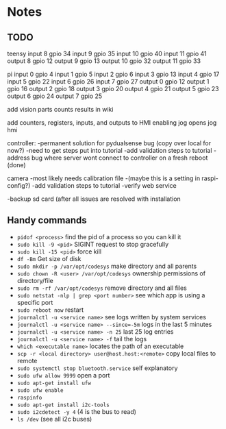 # Notes

## TODO

teensy
input 8 gpio 34
input 9 gpio 35
input 10 gpio 40
input 11 gpio 41
output 8 gpio 12
output 9 gpio 13
output 10 gpio 32
output 11 gpio 33

pi
input 0 gpio 4
input 1 gpio 5
input 2 gpio 6
input 3 gpio 13
input 4 gpio 17
input 5 gpio 22
input 6 gpio 26
input 7 gpio 27
output 0 gpio 12
output 1 gpio 16
output 2 gpio 18
output 3 gpio 20
output 4 gpio 21
output 5 gpio 23
output 6 gpio 24
output 7 gpio 25

add vision parts counts results in wiki

add counters, registers, inputs, and outputs to HMI
enabling jog opens jog hmi

controller:
	-permanent solution for pydualsense bug (copy over local for now?)
	-need to get steps put into tutorial
	-add validation steps to tutorial
	-address bug where server wont connect to controller on a fresh reboot (done)

camera
	-most likely needs calibration file
	-(maybe this is a setting in raspi-config?)
	-add validation steps to tutorial
	-verify web service

-backup sd card (after all issues are resolved with installation

## Handy commands
- `pidof <process>` find the pid of a process so you can kill it
- `sudo kill -9 <pid>` SIGINT request to stop gracefully
- `sudo kill -15 <pid>` force kill
- `df -Bm` Get size of disk
- `sudo mkdir -p /var/opt/codesys` make directory and all parents
- `sudo chown -R <user> /var/opt/codesys` ownership permissions of directory/file
- `sudo rm -rf /var/opt/codesys` remove directory and all files
- `sudo netstat -nlp | grep <port number>` see which app is using a specific port
- `sudo reboot now` restart
- `journalctl -u <service name>` see logs written by system services
- `journalctl -u <service name> --since=-5m` logs in the last 5 minutes
- `journalctl -u <service name> -n 25` last 25 log entries
- `journalctl -u <service name> -f` tail the logs
- `which <executable name>` locates the path of an executable
- `scp -r <local directory> user@host.host:<remote>` copy local files to remote
- `sudo systemctl stop bluetooth.service` self explanatory
- `sudo ufw allow 9999` open a port
- `sudo apt-get install ufw`
- `sudo ufw enable`
- `raspinfo`
- `sudo apt-get install i2c-tools`
- `sudo i2cdetect -y 4` (4 is the bus to read)
- `ls /dev` (see all i2c buses)

